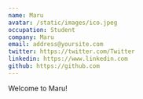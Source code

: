 ```yaml
---
name: Maru
avatar: /static/images/ico.jpeg
occupation: Student
company: Maru
email: address@yoursite.com
twitter: https://twitter.com/Twitter
linkedin: https://www.linkedin.com
github: https://github.com
---
```


Welcome to Maru!